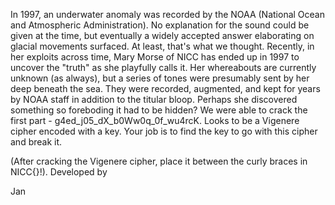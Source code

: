 In 1997, an underwater anomaly was recorded by the NOAA (National Ocean and Atmospheric Administration). No explanation for the sound could be given at the time, but eventually a widely accepted answer elaborating on glacial movements surfaced. At least, that's what we thought. Recently, in her exploits across time, Mary Morse of NICC has ended up in 1997 to uncover the "truth" as she playfully calls it. Her whereabouts are currently unknown (as always), but a series of tones were presumably sent by her deep beneath the sea. They were recorded, augmented, and kept for years by NOAA staff in addition to the titular bloop. Perhaps she discovered something so foreboding it had to be hidden? We were able to crack the first part - g4ed_j05_dX_b0Ww0q_0f_wu4rcK. Looks to be a Vigenere cipher encoded with a key. Your job is to find the key to go with this cipher and break it.

(After cracking the Vigenere cipher, place it between the curly braces in NICC{}!).
Developed by

Jan
